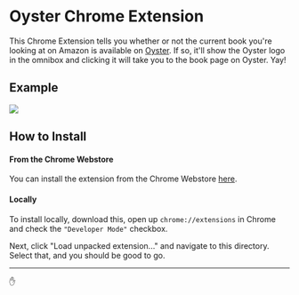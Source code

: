 # Oyster Chrome Extension

This Chrome Extension tells you whether or not the current book you're looking at on Amazon is available on [Oyster](https://oysterbooks.com). If so, it'll show the Oyster logo in the omnibox and clicking it will take you to the book page on Oyster. Yay!

## Example

![](http://cl.ly/image/40383v0Z3R3c/screenshot.png)

## How to Install

#### From the Chrome Webstore

You can install the extension from the Chrome Webstore [here](https://chrome.google.com/webstore/detail/oyster-chrome-extension/hgeeejjaalhbfccjaacineioagecdenb?authuser=1).

#### Locally

To install locally, download this, open up `chrome://extensions` in Chrome and check the `"Developer Mode"` checkbox.

Next, click "Load unpacked extension..." and navigate to this directory. Select that, and you should be good to go.

---

:hand:
